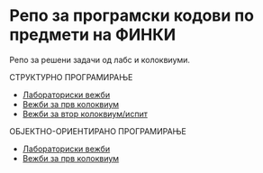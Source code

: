 # Репо за програмски кодови по предмети на ФИНКИ

Репо за решени задачи од лабс и колоквиуми.

СТРУКТУРНО ПРОГРАМИРАЊЕ
- [Лабораториски вежби](https://github.com/biv2101/FINKI/tree/main/SP/Lab)
- [Вежби за прв колоквиум](https://github.com/biv2101/FINKI/tree/main/SP/Vezbi_I_Kol)
- [Вежби за втор колоквиум/испит](https://github.com/biv2101/FINKI/tree/main/SP/Vezbi_II_Kol)

ОБЈЕКТНО-ОРИЕНТИРАНО ПРОГРАМИРАЊЕ
- [Лабораториски вежби](https://github.com/biv2101/FINKI/tree/main/OOP/Lab)
- [Вежби за прв колоквиум](https://github.com/biv2101/FINKI/tree/main/OOP/Vezbi_I_Kol)
